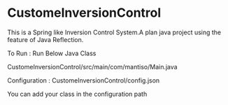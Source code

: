 # CustomeInversionControl
This is a Spring like Inversion Control System.A plan java project using the feature of Java Reflection.

To Run : Run Below Java Class

CustomeInversionControl/src/main/com/mantiso/Main.java

Configuration : CustomeInversionControl/config.json

You can add your class in the configuration path
